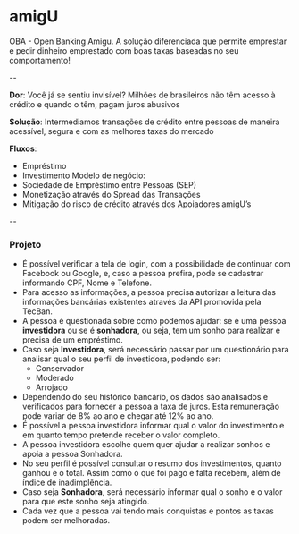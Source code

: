 # amigU
OBA - Open Banking Amigu. A solução diferenciada que permite emprestar e pedir dinheiro emprestado com boas taxas baseadas no seu comportamento!

--

**Dor**:
Você já se sentiu invisível? Milhões de brasileiros não têm acesso à crédito e quando o têm, pagam juros abusivos

**Solução**:
Intermediamos transações de crédito entre pessoas de maneira acessível, segura e com as melhores taxas do mercado

**Fluxos**:
* Empréstimo
* Investimento
Modelo de negócio:
* Sociedade de Empréstimo entre Pessoas (SEP)
* Monetização através do Spread das Transações
* Mitigação do risco de crédito através dos Apoiadores amigU’s

--
### Projeto 
- É possível verificar a tela de login, com a possibilidade de continuar com Facebook ou Google, e, caso a pessoa prefira, pode se cadastrar informando CPF, Nome e Telefone.
- Para acesso as informações, a pessoa precisa autorizar a leitura das informações bancárias existentes através da API promovida pela TecBan.
- A pessoa é questionada sobre como podemos ajudar: se é uma pessoa **investidora** ou se é **sonhadora**, ou seja, tem um sonho para realizar e precisa de um empréstimo.
- Caso seja **Investidora**, será necessário passar por um questionário para analisar qual o seu perfil de investidora, podendo ser:
	- Conservador
	- Moderado
	- Arrojado
- Dependendo do seu histórico bancário, os dados são analisados e verificados para fornecer a pessoa a taxa de juros. Esta remuneração pode variar de 8% ao ano e chegar até 12% ao ano.
- É possível a pessoa investidora informar qual o valor do investimento e em quanto tempo pretende receber o valor completo.
- A pessoa investidora escolhe quem quer ajudar a realizar sonhos e apoia a pessoa Sonhadora.
- No seu perfil é possível consultar o resumo dos investimentos, quanto ganhou e o total. Assim como o que foi pago e falta recebem, além de índice de inadimplência.
- Caso seja **Sonhadora**, será necessário informar qual o sonho e o valor para que este sonho seja atingido.
- Cada vez que a pessoa vai tendo mais conquistas e pontos as taxas podem ser melhoradas.
